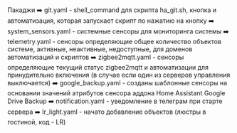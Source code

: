 Пакаджи
➡️ git.yaml - shell_command для скрипта ha_git.sh, кнопка и автоматизация, которая запускает скрипт по нажатию на кнопку
➡️ system_sensors.yaml - системные сенсоры для мониторинга системы
➡️ telemetry.yaml - сенсоры определяющие общее количество объектов системе, активные, неактивные, недоcтупные, для доменов автоматизаций и скриптов
➡️ zigbee2mqtt.yaml - сенсоры определяющие текущий статус zigbee2mqtt и автоматизации для принудительно включения (в случае если один из серверов управления выключается)
➡️ google_backup.yaml - созданы шаблонные сенсоры на основании значений атрибутов сенсора аддона Home Assistant Google Drive Backup
➡️ notification.yaml - уведомление в телеграм при старте сервера
➡️ lr_light.yaml - начато добавление объектов (люстры в гостиной, код - LR)
